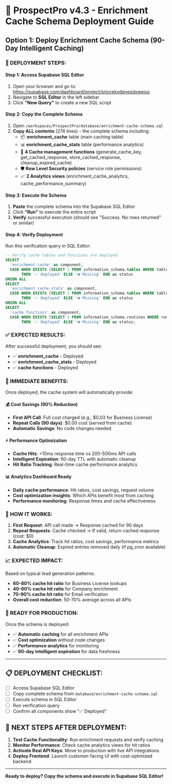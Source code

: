 # 🚀 ProspectPro v4.3 - Enrichment Cache Schema Deployment Guide

## Option 1: Deploy Enrichment Cache Schema (90-Day Intelligent Caching)

### **🎯 DEPLOYMENT STEPS:**

#### **Step 1: Access Supabase SQL Editor**

1. Open your browser and go to: https://supabase.com/dashboard/project/sriycekxdqnesdsgwiuc
2. Navigate to **SQL Editor** in the left sidebar
3. Click **"New Query"** to create a new SQL script

#### **Step 2: Copy the Complete Schema**

1. Open `/workspaces/ProspectPro/database/enrichment-cache-schema.sql`
2. **Copy ALL contents** (274 lines) - the complete schema including:
   - 📦 **enrichment_cache** table (main caching table)
   - 📊 **enrichment_cache_stats** table (performance analytics)
   - 🔧 **4 Cache management functions** (generate_cache_key, get_cached_response, store_cached_response, cleanup_expired_cache)
   - 🛡️ **Row Level Security policies** (service role permissions)
   - 📈 **2 Analytics views** (enrichment_cache_analytics, cache_performance_summary)

#### **Step 3: Execute the Schema**

1. **Paste** the complete schema into the Supabase SQL Editor
2. Click **"Run"** to execute the entire script
3. **Verify** successful execution (should see "Success. No rows returned" or similar)

#### **Step 4: Verify Deployment**

Run this verification query in SQL Editor:

```sql
-- Verify cache tables and functions are deployed
SELECT
  'enrichment_cache' as component,
  CASE WHEN EXISTS (SELECT 1 FROM information_schema.tables WHERE table_name = 'enrichment_cache')
       THEN '✅ Deployed' ELSE '❌ Missing' END as status
UNION ALL
SELECT
  'enrichment_cache_stats' as component,
  CASE WHEN EXISTS (SELECT 1 FROM information_schema.tables WHERE table_name = 'enrichment_cache_stats')
       THEN '✅ Deployed' ELSE '❌ Missing' END as status
UNION ALL
SELECT
  'cache functions' as component,
  CASE WHEN EXISTS (SELECT 1 FROM information_schema.routines WHERE routine_name = 'generate_cache_key')
       THEN '✅ Deployed' ELSE '❌ Missing' END as status;
```

### **✅ EXPECTED RESULTS:**

After successful deployment, you should see:

- ✅ **enrichment_cache** - Deployed
- ✅ **enrichment_cache_stats** - Deployed
- ✅ **cache functions** - Deployed

### **🎉 IMMEDIATE BENEFITS:**

Once deployed, the cache system will automatically provide:

#### **💰 Cost Savings (90% Reduction)**

- **First API Call**: Full cost charged (e.g., $0.03 for Business License)
- **Repeat Calls (90 days)**: $0.00 cost (served from cache)
- **Automatic Savings**: No code changes needed

#### **⚡ Performance Optimization**

- **Cache Hits**: <10ms response time vs 200-500ms API calls
- **Intelligent Expiration**: 90-day TTL with automatic cleanup
- **Hit Ratio Tracking**: Real-time cache performance analytics

#### **📊 Analytics Dashboard Ready**

- **Daily cache performance**: Hit ratios, cost savings, request volume
- **Cost optimization insights**: Which APIs benefit most from caching
- **Performance monitoring**: Response times and cache effectiveness

### **🔧 HOW IT WORKS:**

1. **First Request**: API call made → Response cached for 90 days
2. **Repeat Requests**: Cache checked → If valid, return cached response (cost: $0)
3. **Cache Analytics**: Track hit ratios, cost savings, performance metrics
4. **Automatic Cleanup**: Expired entries removed daily (if pg_cron available)

### **📈 EXPECTED IMPACT:**

Based on typical lead generation patterns:

- **60-80% cache hit ratio** for Business License lookups
- **40-60% cache hit ratio** for Company enrichment
- **70-90% cache hit ratio** for Email verification
- **Overall cost reduction**: 50-70% average across all APIs

### **🚀 READY FOR PRODUCTION:**

Once the schema is deployed:

- ✅ **Automatic caching** for all enrichment APIs
- ✅ **Cost optimization** without code changes
- ✅ **Performance analytics** for monitoring
- ✅ **90-day intelligent expiration** for data freshness

---

## **📋 DEPLOYMENT CHECKLIST:**

- [ ] Access Supabase SQL Editor
- [ ] Copy complete schema from `database/enrichment-cache-schema.sql`
- [ ] Execute schema in SQL Editor
- [ ] Run verification query
- [ ] Confirm all components show "✅ Deployed"

## **🎯 NEXT STEPS AFTER DEPLOYMENT:**

1. **Test Cache Functionality**: Run enrichment requests and verify caching
2. **Monitor Performance**: Check cache analytics views for hit ratios
3. **Activate Real API Keys**: Move to production with live API integrations
4. **Deploy Frontend**: Launch customer-facing UI with cost-optimized backend

---

**Ready to deploy? Copy the schema and execute in Supabase SQL Editor!**
